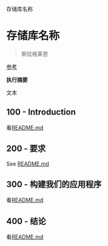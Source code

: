 存储库名称

# 存储库名称

> 斯拉格莱恩

[参考](./REFERENCES.md)

**执行摘要**

文本

## 100 - Introduction

看[README.md](./100/README.md)

## 200 - 要求

See [README.md](./200/README.md)

## 300 - 构建我们的应用程序

看[README.md](./300/README.md)

## 400 - 结论

看[README.md](./400/README.md)
